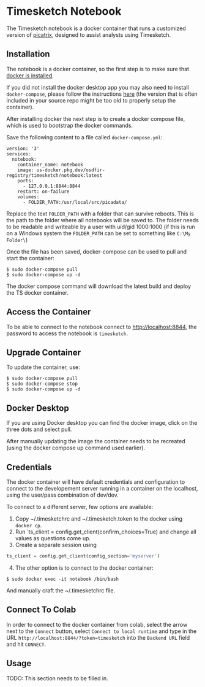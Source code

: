 # Timesketch Notebook

The Timesketch notebook is a docker container that runs a customized version
of [picatrix](https://github.com/google/picatrix), designed to assist analysts
using Timesketch.

## Installation

The notebook is a docker container, so the first step is to make sure that
[docker is installed](https://docs.docker.com/engine/install/).

If you did not install the docker desktop app you may also need to install
`docker-compose`, please follow the instructions
[here](https://docs.docker.com/compose/install/) (the version that is often
included in your source repo might be too old to properly setup the container).

After installing docker the next step is to create a docker compose file, which
is used to bootstrap the docker commands.

Save the following content to a file called `docker-compose.yml`:

```
version: '3'
services:
  notebook:
    container_name: notebook
    image: us-docker.pkg.dev/osdfir-registry/timesketch/notebook:latest
    ports:
      - 127.0.0.1:8844:8844
    restart: on-failure
    volumes:
      - FOLDER_PATH:/usr/local/src/picadata/
```

Replace the text `FOLDER_PATH` with a folder that can survive reboots. This is
the path to the folder where all notebooks will be saved to. The folder needs
to be readable and writeable by a user with uid/gid 1000:1000 (if this is run
on a Windows system the `FOLDER_PATH` can be set to something like
`C:\My Folder\`)

Once the file has been saved, docker-compose can be used to pull and start
the container:

```shell
$ sudo docker-compose pull
$ sudo docker-compose up -d
```

The docker compose command will download the latest build and deploy the
TS docker container.


## Access the Container

To be able to connect to the notebook connect to
[http://localhost:8844](http://localhost:8844), the password to access
the notebook is `timesketch`.

## Upgrade Container

To update the container, use:

```shell
$ sudo docker-compose pull
$ sudo docker-compose stop
$ sudo docker-compose up -d
```

## Docker Desktop

If you are using Docker desktop you can find the docker image, click
on the three dots and select pull.

After manually updating the image the container needs to be recreated (using
the docker compose up command used earlier).

## Credentials

The docker container will have default credentials and configuration to connect
to the developement server running in a container on the localhost, using the
user/pass combination of dev/dev.

To connect to a different server, few options are available:

1. Copy ~/.timesketchrc and ~/.timesketch.token to the docker using `docker cp`.
2. Run `ts_client = config.get_client(confirm_choices=True) and change all
values as questions come up.
3. Create a separate session using 
```python
ts_client = config.get_client(config_section='myserver')
```
4. The other option is to connect to the docker container:
```shell
$ sudo docker exec -it notebook /bin/bash
```

And manually craft the ~/.timesketchrc file.

## Connect To Colab

In order to connect to the docker container from colab, select the arrow
next to the `Connect` button, select `Connect to local runtime` and type
in the URL `http://localhost:8844/?token=timesketch` into the `Backend URL`
field and hit `CONNECT`.

## Usage

TODO: This section needs to be filled in.
